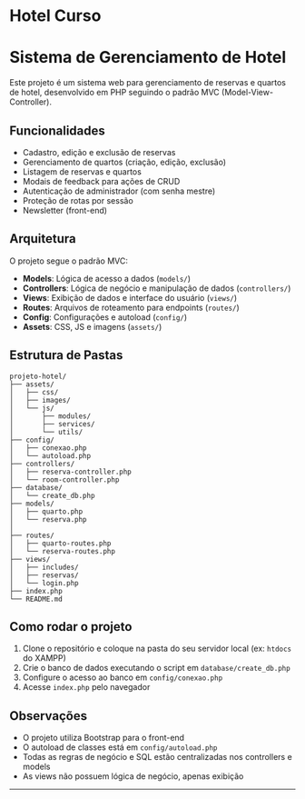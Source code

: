 # Hotel Curso

# Sistema de Gerenciamento de Hotel

Este projeto é um sistema web para gerenciamento de reservas e quartos de hotel, desenvolvido em PHP seguindo o padrão MVC (Model-View-Controller).

## Funcionalidades

- Cadastro, edição e exclusão de reservas
- Gerenciamento de quartos (criação, edição, exclusão)
- Listagem de reservas e quartos
- Modais de feedback para ações de CRUD
- Autenticação de administrador (com senha mestre)
- Proteção de rotas por sessão
- Newsletter (front-end)

## Arquitetura

O projeto segue o padrão MVC:

- **Models**: Lógica de acesso a dados (`models/`)
- **Controllers**: Lógica de negócio e manipulação de dados (`controllers/`)
- **Views**: Exibição de dados e interface do usuário (`views/`)
- **Routes**: Arquivos de roteamento para endpoints (`routes/`)
- **Config**: Configurações e autoload (`config/`)
- **Assets**: CSS, JS e imagens (`assets/`)

## Estrutura de Pastas

```
projeto-hotel/
├── assets/
│   ├── css/
│   ├── images/
│   └── js/
│       ├── modules/
│       ├── services/
│       └── utils/
├── config/
│   ├── conexao.php
│   └── autoload.php
├── controllers/
│   ├── reserva-controller.php
│   └── room-controller.php
├── database/
│   └── create_db.php
├── models/
│   ├── quarto.php
│   └── reserva.php
│   
├── routes/
│   ├── quarto-routes.php
│   └── reserva-routes.php
├── views/
│   ├── includes/
│   ├── reservas/
│   └── login.php
├── index.php
└── README.md
```

## Como rodar o projeto

1. Clone o repositório e coloque na pasta do seu servidor local (ex: `htdocs` do XAMPP)
2. Crie o banco de dados executando o script em `database/create_db.php`
3. Configure o acesso ao banco em `config/conexao.php`
4. Acesse `index.php` pelo navegador

## Observações

- O projeto utiliza Bootstrap para o front-end
- O autoload de classes está em `config/autoload.php`
- Todas as regras de negócio e SQL estão centralizadas nos controllers e models
- As views não possuem lógica de negócio, apenas exibição

---

